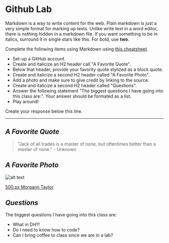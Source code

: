 
# Github Lab

Markdown is a way to write content for the web. 
Plain markdown is just a very simple format for marking up
texts. Unlike write text in a word editor, there is nothing
hidden in a markdown file. If you want something to be in
italics, surround it in single stars like *this*. For bold,
use **two**.

Complete the following items using Markdown using [this cheatsheet](https://github.com/adam-p/markdown-here/wiki/Markdown-Cheatsheet).

- Set-up a GitHub account. 
- Create and italicize an H2 header call "A Favorite Quote". 
- Below that header, provide your favority quote stylized as a block quote. 
- Create and italicize a second H2 header called "A Favorite Photo". 
- Add a photo and make sure to give credit by linking to the source.   
- Create and italicize a second H2 header called "Questions". 
- Answer the following statement "The biggest questions I have going into this class are:". Your answer should be formated as a list. 
- Play around!

 
 Create your response below this line. 

 ------------------

## *A Favorite Quote*

>  "Jack of all trades is a master of none, but oftentimes better than a master of none." - Unknown

## *A Favorite Photo*

![alt text](https://500px.com/photo/219319565/bermuda-blue-by-morgann-taylor?ctx_page=1&from=user&user_id=21236087)

[500.px Morgann Taylor](https://500px.com/photo/219319565/bermuda-blue-by-morgann-taylor?ctx_page=1&from=user&user_id=21236087) 

## *Questions*

The biggest questions I have going into this class are:
- What in DH?!
- Do I need to know how to code?
- Can I bring coffee to class since we are in a lab?
